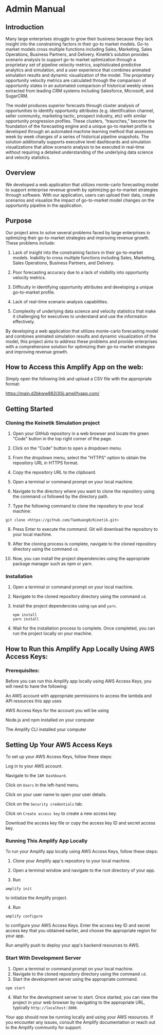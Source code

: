 # Admin Manual

## Introduction
Many large enterprises struggle to grow their business because they lack insight into the constraining factors in their go-to market models. Go-to market models cross multiple functions including Sales, Marketing, Sales Operations, Business Partners, and Delivery. Kinetik’s solution provides scenario analysis to support go-to market optimization through a proprietary set of pipeline velocity metrics, sophisticated predictive analytics and simulation, and a user experience that combines animated simulation results and dynamic visualization of the model. The proprietary opportunity velocity metrics are calculated through the comparison of opportunity states in an automated comparison of historical weekly views extracted from leading CRM systems including Salesforce, Microsoft, and SugarCRM.

The model produces superior forecasts through cluster analysis of opportunities to identify opportunity attributes (e.g. identification channel, seller community, marketing tactic, prospect industry, etc) with similar opportunity progression profiles. These clusters, “traunches,” become the foundation of the forecasting engine and a unique go-to market profile is developed through an automated machine learning method that assesses week by week changes of a series of historical pipeline snapshots. The solution additionally supports executive level dashboards and simulation visualizations that allow scenario analysis to be executed in real-time without requiring a detailed understanding of the underlying data science and velocity statistics.

## Overview
We developed a web application that utilizes monte-carlo forecasting model to support enterprise revenue growth by optimizing go-to-market strategies through software. With our application, users can upload their data, create scenarios and visualize the impact of go-to-market model changes on the opportunity pipeline in the application.

## Purpose

Our project aims to solve several problems faced by large enterprises in optimizing their go-to-market strategies and improving revenue growth. These problems include:

1. Lack of insight into the constraining factors in their go-to-market models.
Inability to cross multiple functions including Sales, Marketing, Sales Operations, Business Partners, and Delivery.

2. Poor forecasting accuracy due to a lack of visibility into opportunity velocity metrics.

3. Difficulty in identifying opportunity attributes and developing a unique go-to-market profile.
4. Lack of real-time scenario analysis capabilities.

5. Complexity of underlying data science and velocity statistics that make it challenging for executives to understand and use the information effectively.

By developing a web application that utilizes monte-carlo forecasting model and combines animated simulation results and dynamic visualization of the model, this project aims to address these problems and provide enterprises with a comprehensive solution for optimizing their go-to-market strategies and improving revenue growth.

## How to Access this Amplify App on the web:

Simply open the following link and upload a CSV file with the appropriate format:

https://main.d2bkww882j30jj.amplifyapp.com/

## Getting Started

### Cloning the Keinetik Simulation project

1. Open your GitHub repository in a web browser and locate the green "Code" button in the top right corner of the page.

2. Click on the "Code" button to open a dropdown menu.

3. From the dropdown menu, select the "HTTPS" option to obtain the repository URL in HTTPS format.

4. Copy the repository URL to the clipboard.

5. Open a terminal or command prompt on your local machine.

6. Navigate to the directory where you want to clone the repository using the command `cd` followed by the directory path.

7. Type the following command to clone the repository to your local machine:

```
git clone <https://github.com/TaoHuang0/Kinetik.git>
```

8. Press Enter to execute the command. Git will download the repository to your local machine.

9. After the cloning process is complete, navigate to the cloned repository directory using the command `cd`.

10. Now, you can install the project dependencies using the appropriate package manager such as npm or yarn.

### Installation

1. Open a terminal or command prompt on your local machine.
2. Navigate to the cloned repository directory using the command `cd`.
3. Install the project dependencies using `npm` and `yarn`.
   
    ```
    npm install
    yarn install
    ```

4. Wait for the installation process to complete. Once completed, you can run the project locally on your machine.

## How to Run this Amplify App Locally Using AWS Access Keys:

### Prerequisites:
Before you can run this Amplify app locally using AWS Access Keys, you will need to have the following:

An AWS account with appropriate permissions to access the lambda and API resources this app uses

AWS Access Keys for the account you will be using

Node.js and npm installed on your computer

The Amplify CLI installed your computer

## Setting Up Your AWS Access Keys

To set up your AWS Access Keys, follow these steps:

Log in to your AWS account.

Navigate to the `IAM Dashboard`.

Click on `Users` in the left-hand menu.

Click on your user name to open your user details.

Click on the `Security credentials` tab.

Click on `Create access key` to create a new access key.

Download the access key file or copy the access key ID and secret access key.

### Running This Amplify App Locally

To run your Amplify app locally using AWS Access Keys, follow these steps:

1. Clone your Amplify app's repository to your local machine.

2. Open a terminal window and navigate to the root directory of your app.

3. Run 
```
amplify init
```
to initialize the Amplify project.

4. Run
```
amplify configure
```
to configure your AWS Access Keys. Enter the access key ID and secret access key that you obtained earlier, and choose the appropriate region for your app.

Run amplify push to deploy your app's backend resources to AWS.

### Start With Development Server

1. Open a terminal or command prompt on your local machine.
2. Navigate to the cloned repository directory using the command `cd`.
3. Start the development server using the appropriate command.
   
```
npm start
```

4. Wait for the development server to start. Once started, you can view the project in your web browser by navigating to the appropriate URL, typically `http://localhost:3000`.

Your app should now be running locally and using your AWS resources. If you encounter any issues, consult the Amplify documentation or reach out to the Amplify community for support.
